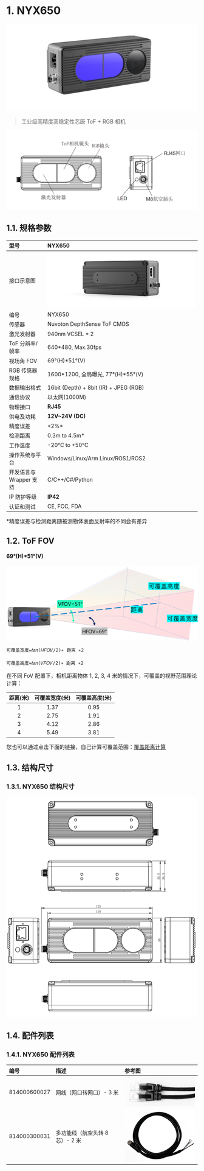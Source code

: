 # 1. NYX650

![NYX650](pic/NYX650.png)

> 工业级高精度高稳定性芯唐 ToF + RGB 相机

![NYX650概览](pic/NYX650_OverView.png)

## 1.1. 规格参数

| 型号                    | NYX650                                 |
| :---------------------- | :------------------------------------- |
| 接口示意图              | ![NYX650](pic/NYX650_2.png)            |
| 编号                    | NYX650                                 |
| 传感器                  | Nuvoton DepthSense ToF CMOS            |
| 激光发射器              | 940nm VCSEL \* 2                       |
| ToF 分辨率/帧率         | 640\*480, Max.30fps                    |
| 视场角 FOV              | 69°(H)\*51°(V)                         |
| RGB 传感器规格          | 1600\*1200, 全局曝光, 77°(H)\*55°(V)   |
| 数据输出格式            | 16bit (Depth) + 8bit (IR) + JPEG (RGB) |
| 通信协议                | 以太网(1000M)                          |
| 物理接口                | **RJ45**                               |
| 供电及功耗              | **12V\~24V (DC)**                      |
| 精度误差                | <2%\*                                  |
| 检测距离                | 0.3m to 4.5m\*                         |
| 工作温度                | -20°C to +50°C                         |
| 操作系统与平台          | Windows/Linux/Arm Linux/ROS1/ROS2      |
| 开发语言与 Wrapper 支持 | C/C++/C#/Python                        |
| IP 防护等级             | **IP42**                               |
| 认证和测试              | CE, FCC, FDA                           |

\*精度误差与检测距离随被测物体表面反射率的不同会有差异

## 1.2. ToF FOV

#### 69°(H)\*51°(V)

![NYX650 ToF FOV](<pic/NYX650 ToF FOV.png>)

```md
可覆盖宽度=𝑡𝑎𝑛⁡(𝐻𝐹𝑂𝑉/2)∗ 距离 ∗2

可覆盖高度=𝑡𝑎𝑛⁡(𝑉𝐹𝑂𝑉/2)∗ 距离 ∗2
```

在不同 FoV 配置下，相机距离物体 1, 2, 3, 4 米的情况下，可覆盖的视野范围理论计算：

| 距离(米) | 可覆盖宽度(米) | 可覆盖高度(米) |
| :------: | :------------: | :------------: |
|    1     |      1.37      |      0.95      |
|    2     |      2.75      |      1.91      |
|    3     |      4.12      |      2.86      |
|    4     |      5.49      |      3.81      |

您也可以通过点击下面的链接，自己计算可覆盖范围：[覆盖距离计算](https://www.kdocs.cn/l/cvmbEWjsQuJx?from=docs&reqtype=kdocs&t=1672037944674)

## 1.3. 结构尺寸

### 1.3.1. NYX650 结构尺寸

![NYX650 结构尺寸](pic/NYX650_Assembly%20Materials.png)

## 1.4. 配件列表

### 1.4.1. NYX650 配件列表

| 编号         | 描述                            | 参考图                                |
| :----------- | :------------------------------ | :------------------------------------ |
| 814000600027 | 网线（网口转网口）- 3 米        | ![814000600027](pic/814000600027.png) |
| 814000300031 | 多功能线（航空头转 8 芯）- 2 米 | ![814000300031](pic/814000300031.png) |

